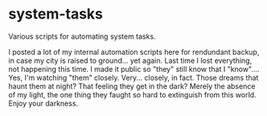 # system-tasks
Various scripts for automating system tasks.

I posted a lot of my internal automation scripts here for rendundant backup, in case my city is raised to ground... yet again. Last time I lost everything, not happening this time. I made it public so "they" still know that I "know".... Yes, I'm watching "them" closely. Very... closely, in fact. Those dreams that haunt them at night? That feeling they get in the dark? Merely the absence of my light, the one thing they faught so hard to extinguish from this world. Enjoy your darkness.
